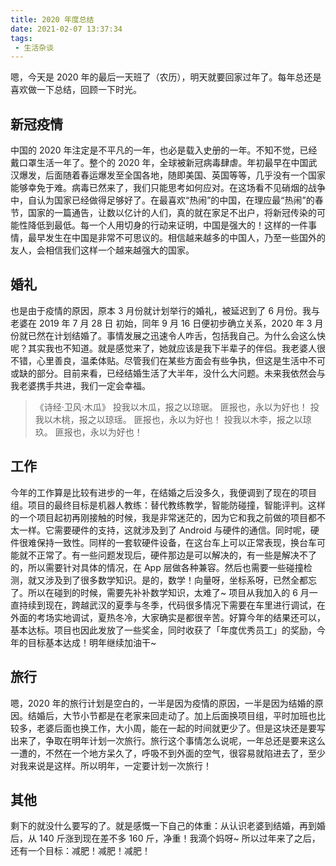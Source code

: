```yaml
---
title: 2020 年度总结
date: 2021-02-07 13:37:34
tags:
 - 生活杂谈
---
```


嗯，今天是 2020 年的最后一天班了（农历），明天就要回家过年了。每年总还是喜欢做一下总结，回顾一下时光。

## 新冠疫情
中国的 2020 年注定是不平凡的一年，也必是载入史册的一年。不知不觉，已经戴口罩生活一年了。整个的 2020 年，全球被新冠病毒肆虐。年初最早在中国武汉爆发，后面随着春运爆发至全国各地，随即美国、英国等等，几乎没有一个国家能够幸免于难。病毒已然来了，我们只能思考如何应对。在这场看不见硝烟的战争中，自认为国家已经做得足够好了。在最喜欢“热闹”的中国，在理应最“热闹”的春节，国家的一篇通告，让数以亿计的人们，真的就在家足不出户，将新冠传染的可能性降低到最低。每一个人用切身的行动来证明，中国是强大的！这样的一件事情，最早发生在中国是非常不可思议的。相信越来越多的中国人，乃至一些国外的友人，会相信我们这样一个越来越强大的国家。

<!-- more -->

## 婚礼
也是由于疫情的原因，原本 3 月份就计划举行的婚礼，被延迟到了 6 月份。我与老婆在 2019 年 7 月 28 日 初始，同年 9 月 16 日便初步确立关系，2020 年 3 月份就已然在计划结婚了。事情发展之迅速令人咋舌，包括我自己。为什么会这么快呢？其实我也不知道。就是感觉来了，她就应该是我下半辈子的伴侣。我老婆人很不错，心里善良，温柔体贴。尽管我们在某些方面会有些争执，但这是生活中不可或缺的部分。目前来看，已经结婚生活了大半年，没什么大问题。未来我依然会与我老婆携手共进，我们一定会幸福。
> 《诗经·卫风·木瓜》
投我以木瓜，报之以琼琚。
匪报也，永以为好也！
投我以木桃，报之以琼瑶。
匪报也，永以为好也！
投我以木李，报之以琼玖。
匪报也，永以为好也！

## 工作
今年的工作算是比较有进步的一年，在结婚之后没多久，我便调到了现在的项目组。项目的最终目标是机器人教练：替代教练教学，智能防碰撞，智能评判。这样的一个项目起初再刚接触的时候，我是非常迷茫的，因为它和我之前做的项目都不太一样。它需要硬件的支持，这就涉及到了 Android 与硬件的通信。同时呢，硬件很难保持一致性。同样的一套软硬件设备，在这台车上可以正常表现，换台车可能就不正常了。有一些问题发现后，硬件那边是可以解决的，有一些是解决不了的，所以需要针对具体的情况，在 App 层做各种兼容。然后也需要一些碰撞检测，就又涉及到了很多数学知识。是的，数学！向量呀，坐标系呀，已然全都忘了。所以在碰到的时候，需要先补补数学知识，太难了~
项目从我加入的 6 月一直持续到现在，跨越武汉的夏季与冬季，代码很多情况下需要在车里进行调试，在外面的考场实地调试，夏热冬冷，大家确实是都很辛苦。好算今年的结果还可以，基本达标。项目也因此发放了一些奖金，同时收获了「年度优秀员工」的奖励，今年的目标基本达成！明年继续加油干~

## 旅行
嗯，2020 年的旅行计划是空白的，一半是因为疫情的原因，一半是因为结婚的原因。结婚后，大节小节都是在老家来回走动了。加上后面换项目组，平时加班也比较多，老婆后面也换工作，大小周，能在一起的时间就更少了。但是这块还是要写出来了，争取在明年计划一次旅行。旅行这个事情怎么说呢，一年总还是要来这么一遭的，不然在一个地方呆久了，呼吸不到外面的空气，很容易就陷进去了，至少对我来说是这样。所以明年，一定要计划一次旅行！

## 其他
剩下的就没什么要写的了。就是感慨一下自己的体重：从认识老婆到结婚，再到婚后，从 140 斤涨到现在差不多 160 斤，净重！我滴个妈呀~
所以过年来了之后，还有一个目标：减肥！减肥！减肥！
